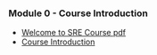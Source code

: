 ### Module 0 - Course Introduction
* [Welcome to SRE Course pdf](https://github.com/telecomprofi/what-is-sre-ukrainian/blob/master/DevOps%20Engineer%20SRE%20Learning%20Path/0/Welcome%20and%20Getting%20Started%20Guide.pdf)
* [Course Introduction](https://www.youtube.com/watch?v=uGvscrrrz9w&t=2s)
